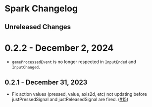 # Spark Changelog

## Unreleased Changes

# 0.2.2 - December 2, 2024
* `gameProcessedEvent` is no longer respected in `InputEnded` and `InputChanged`.

## 0.2.1 - December 31, 2023
* Fix action values (pressed, value, axis2d, etc) not updating before justPressedSignal and justReleasedSignal are fired. ([#15])

[#15]: https://github.com/nezuo/spark/pull/15
